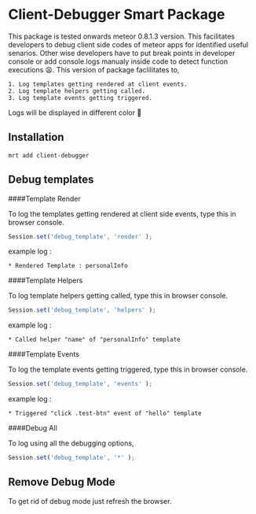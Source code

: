 Client-Debugger Smart Package
=============================

This package is tested onwards meteor 0.8.1.3 version. This facilitates developers to debug client side codes of meteor apps for identified useful senarios. Other wise developers have to put break points in developer console or add console.logs manualy inside code to detect function executions :tired_face:. This version of package faclilitates to,

	1. Log templates getting rendered at client events.
	2. Log template helpers getting called.
	3. Log template events getting triggered. 

Logs will be displayed in different color :green_heart:

Installation
------------

```
mrt add client-debugger
```

Debug templates
---------------

####Template Render

To log the templates getting rendered at client side events, type this in browser console.

```js
Session.set('debug_template', 'render' );
```

example log : 

	* Rendered Template : personalInfo  

####Template Helpers

To log template helpers getting called, type this in browser console.

```js
Session.set('debug_template', 'helpers' );
```

example log : 

	* Called helper "name" of "personalInfo" template


####Template Events

To log the template events getting triggered, type this in browser console.

```js
Session.set('debug_template', 'events' );
```

example log :

	* Triggered "click .test-btn" event of "hello" template 

####Debug All

To log using all the debugging options,

```js
Session.set('debug_template', '*' );
```

Remove Debug Mode
-----------------

To get rid of debug mode just refresh the browser.

